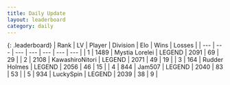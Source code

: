 ```yaml
---
title: Daily Update
layout: leaderboard
category: daily
---
```


{: .leaderboard}
| Rank | LV | Player | Division | Elo | Wins | Losses |
| --- | --- | --- | --- | --- | --- | --- |
| <span data-change="0">1</span> | 1489 | <span title="ID: 315148">Mystia Lorelei</span> | LEGEND | <span data-change="35">2091</span> | <span data-change="18">69</span> | <span data-change="5">29</span> |
| <span data-change="2">2</span> | 2108 | <span title="ID: 164871">KawashiroNitori</span> | LEGEND | <span data-change="38">2071</span> | <span data-change="6">49</span> | <span data-change="0">19</span> |
| <span data-change="3">3</span> | 164 | <span title="ID: 219412">Rudder Holmes</span> | LEGEND | <span data-change="39">2056</span> | <span data-change="10">46</span> | <span data-change="2">15</span> |
| <span data-change="-2">4</span> | 844 | <span title="ID: 521406">Jam507</span> | LEGEND | <span data-change="-14">2040</span> | <span data-change="7">83</span> | <span data-change="5">53</span> |
| <span data-change="-2">5</span> | 934 | <span title="ID: 498412">LuckySpin</span> | LEGEND | <span data-change="1">2039</span> | <span data-change="5">38</span> | <span data-change="2">9</span> |